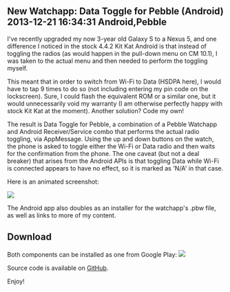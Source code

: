 New Watchapp: Data Toggle for Pebble (Android)
2013-12-21 16:34:31
Android,Pebble
---

I've recently upgraded my now 3-year old Galaxy S to a Nexus 5, and one difference I noticed in the stock 4.4.2 Kit Kat Android is that instead of toggling the radios (as would happen in the pull-down menu on CM 10.1), I was taken to the actual menu and then needed to perform the toggling myself.

This meant that in order to switch from Wi-Fi to Data (HSDPA here), I would have to tap 9 times to do so (not including entering my pin code on the lockscreen). Sure, I could flash the equivalent ROM or a similar one, but it would unnecessarily void my warranty (I am otherwise perfectly happy with stock Kit Kat at the moment). Another solution? Code my own!

The result is Data Toggle for Pebble, a combination of a Pebble Watchapp and Android Receiver/Service combo that performs the actual radio toggling, via AppMessage. Using the up and down buttons on the watch, the phone is asked to toggle either the Wi-Fi or Data radio and then waits for the confirmation from the phone. The one caveat (but not a deal breaker) that arises from the Android APIs is that toggling Data while Wi-Fi is connected appears to have no effect, so it is marked as 'N/A' in that case.

Here is an animated screenshot:

<a href="http://ninedof.files.wordpress.com/2013/12/mockup1.gif">![](http://ninedof.files.wordpress.com/2013/12/mockup1.gif)</a>

The Android app also doubles as an installer for the watchapp's .pbw file, as well as links to more of my content.

## Download

Both components can be installed as one from Google Play:
<a href="https://play.google.com/store/apps/details?id=com.wordpress.ninedof.datatoggle">
![](https://developer.android.com/images/brand/en_generic_rgb_wo_60.png)
</a>

Source code is available on <a title="Source code" href="https://github.com/C-D-Lewis?tab=repositories">GitHub</a>.

Enjoy!
